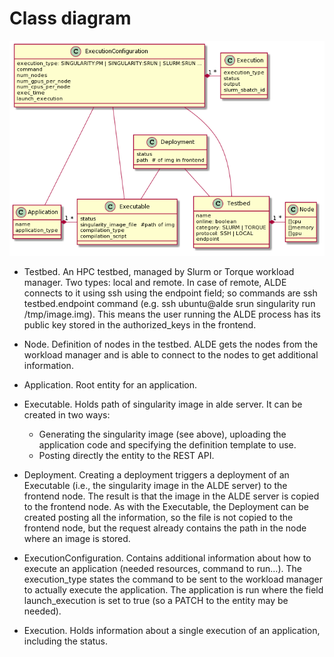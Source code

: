 # Class diagram

![Class diagram](./class_diagram.png)


* Testbed. An HPC testbed, managed by Slurm or Torque workload manager. Two types: local and remote. In case of remote, ALDE connects to it using ssh using the endpoint field; so commands are ssh testbed.endpoint command (e.g. ssh ubuntu@alde srun singularity run /tmp/image.img). This means the user running the ALDE process has its public key stored in the authorized_keys in the frontend.

* Node. Definition of nodes in the testbed. ALDE gets the nodes from the workload manager and is able to connect to the nodes to get additional information.

* Application. Root entity for an application.

* Executable. Holds path of singularity image in alde server. It can be created in two ways:
  * Generating the singularity image (see above), uploading the application code and specifying the definition template to use.
  * Posting directly the entity to the REST API.

* Deployment. Creating a deployment triggers a deployment of an Executable (i.e., the singularity image in the ALDE server) to the frontend node. The result is that the image in the ALDE server is copied to the frontend node. As with the Executable, the Deployment can be created posting all the information, so the file is not copied to the frontend node, but the request already contains the path in the node where an image is stored.

* ExecutionConfiguration. Contains additional information about how to execute an application (needed resources, command to run…). The execution_type states the command to be sent to the workload manager to actually execute the application. The application is run where the field launch_execution is set to true (so a PATCH to the entity may be needed).

* Execution. Holds information about a single execution of an application, including the status.